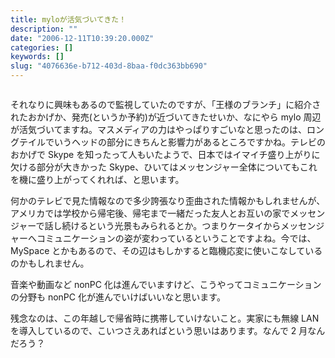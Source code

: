 ```yaml
---
title: myloが活気づいてきた！
description: ""
date: "2006-12-11T10:39:20.000Z"
categories: []
keywords: []
slug: "4076636e-b712-403d-8baa-f0dc363bb690"
---
```

![]()

それなりに興味もあるので監視していたのですが、「王様のブランチ」に紹介されたおかげか、発売(というか予約)が近づいてきたせいか、なにやら mylo 周辺が活気づいてますね。マスメディアの力はやっぱりすごいなと思ったのは、ロングテイルでいうヘッドの部分にきちんと影響力があるところですかね。テレビのおかげで Skype を知ったって人もいたようで、日本ではイマイチ盛り上がりに欠ける部分が大きかった Skype、ひいてはメッセンジャー全体についてもこれを機に盛り上がってくれれば、と思います。

何かのテレビで見た情報なので多少誇張なり歪曲された情報かもしれませんが、アメリカでは学校から帰宅後、帰宅まで一緒だった友人とお互いの家でメッセンジャーで話し続けるという光景もみられるとか。つまりケータイからメッセンジャーへコミュニケーションの姿が変わっているということですよね。今では、MySpace とかもあるので、その辺はもしかすると臨機応変に使いこなしているのかもしれません。

音楽や動画など nonPC 化は進んでいますけど、こうやってコミュニケーションの分野も nonPC 化が進んでいけばいいなと思います。

残念なのは、この年越しで帰省時に携帯していけないこと。実家にも無線 LAN を導入しているので、こいつさえあればという思いはあります。なんで 2 月なんだろう？
